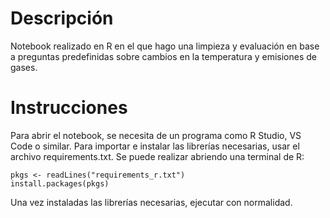 # Descripción
Notebook realizado en R en el que hago una limpieza y evaluación en base a preguntas predefinidas sobre cambios en la temperatura y emisiones de gases.

# Instrucciones
Para abrir el notebook, se necesita de un programa como R Studio, VS Code o similar.
Para importar e instalar las librerías necesarias, usar el archivo requirements.txt. Se puede realizar abriendo una terminal de R:
```
pkgs <- readLines("requirements_r.txt")
install.packages(pkgs)
```

Una vez instaladas las librerías necesarias, ejecutar con normalidad.
